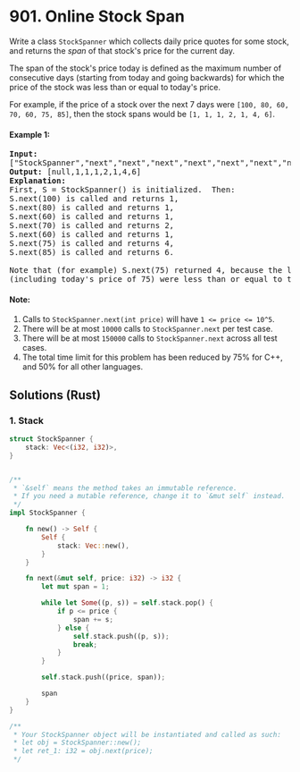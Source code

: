 # 901. Online Stock Span
Write a class ```StockSpanner``` which collects daily price quotes for some stock, and returns the *span* of that stock's price for the current day.

The span of the stock's price today is defined as the maximum number of consecutive days (starting from today and going backwards) for which the price of the stock was less than or equal to today's price.

For example, if the price of a stock over the next 7 days were ```[100, 80, 60, 70, 60, 75, 85]```, then the stock spans would be ```[1, 1, 1, 2, 1, 4, 6]```.

#### Example 1:
<pre>
<strong>Input:</strong>
["StockSpanner","next","next","next","next","next","next","next"], [[],[100],[80],[60],[70],[60],[75],[85]]
<strong>Output:</strong> [null,1,1,1,2,1,4,6]
<strong>Explanation:</strong>
First, S = StockSpanner() is initialized.  Then:
S.next(100) is called and returns 1,
S.next(80) is called and returns 1,
S.next(60) is called and returns 1,
S.next(70) is called and returns 2,
S.next(60) is called and returns 1,
S.next(75) is called and returns 4,
S.next(85) is called and returns 6.

Note that (for example) S.next(75) returned 4, because the last 4 prices
(including today's price of 75) were less than or equal to today's price.
</pre>

#### Note:
1. Calls to ```StockSpanner.next(int price)``` will have ```1 <= price <= 10^5```.
2. There will be at most ```10000``` calls to ```StockSpanner.next``` per test case.
3. There will be at most ```150000``` calls to ```StockSpanner.next``` across all test cases.
4. The total time limit for this problem has been reduced by 75% for C++, and 50% for all other languages.

## Solutions (Rust)

### 1. Stack
```Rust
struct StockSpanner {
    stack: Vec<(i32, i32)>,
}


/** 
 * `&self` means the method takes an immutable reference.
 * If you need a mutable reference, change it to `&mut self` instead.
 */
impl StockSpanner {

    fn new() -> Self {
        Self {
            stack: Vec::new(),
        }
    }

    fn next(&mut self, price: i32) -> i32 {
        let mut span = 1;

        while let Some((p, s)) = self.stack.pop() {
            if p <= price {
                span += s;
            } else {
                self.stack.push((p, s));
                break;
            }
        }

        self.stack.push((price, span));

        span
    }
}

/**
 * Your StockSpanner object will be instantiated and called as such:
 * let obj = StockSpanner::new();
 * let ret_1: i32 = obj.next(price);
 */
```
